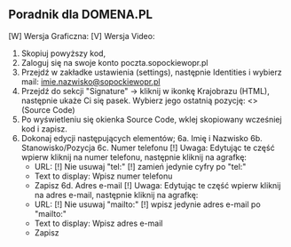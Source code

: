 Poradnik dla DOMENA.PL
---
[W] Wersja Graficzna:
[V] Wersja Video:

1. Skopiuj powyższy kod,
2. Zaloguj się na swoje konto poczta.sopockiewopr.pl
3. Przejdź w zakładke ustawienia (settings), następnie Identities i wybierz mail: imie.nazwisko@sopockiewopr.pl 
4. Przejdź do sekcji "Signature" → kliknij w ikonkę Krajobrazu (HTML), następnie ukaże Ci się pasek. Wybierz jego ostatnią pozycję: <> (Source Code) 
5. Po wyświetleniu się okienka Source Code, wklej skopiowany wcześniej kod i zapisz. 
6. Dokonaj edycji następujących elementów;
  6a. Imię i Nazwisko
  6b. Stanowisko/Pozycja
  6c. Numer telefonu [!] Uwaga: Edytując te część wpierw kliknij na numer telefonu, następnie kliknij na agrafkę:
      - URL: [!] Nie usuwaj "tel:" [!] zamień jedynie cyfry po "tel:"
      - Text to display: Wpisz numer telefonu
      - Zapisz
  6d. Adres e-mail [!] Uwaga: Edytując te część wpierw kliknij na adres e-mail, następnie kliknij na agrafkę:
      - URL: [!] Nie usuwaj "mailto:" [!] wpisz jedynie adres e-mail po "mailto:"
      - Text to display: Wpisz adres e-mail
      - Zapisz
